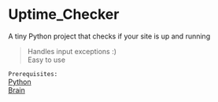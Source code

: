 # Uptime_Checker
A tiny Python project that checks if your site is up and running

> Handles input exceptions :) <br />
> Easy to use


`Prerequisites: ` <br />
[Python](https://python.org) <br />
[Brain](https://en.wikipedia.org/wiki/Brain)
